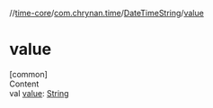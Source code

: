 //[time-core](../../../index.md)/[com.chrynan.time](../index.md)/[DateTimeString](index.md)/[value](value.md)



# value  
[common]  
Content  
val [value](value.md): [String](https://kotlinlang.org/api/latest/jvm/stdlib/kotlin/-string/index.html)  



